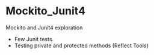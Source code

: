 # Mockito_Junit4
Mockito and Junit4 exploration
- Few Junit tests.
- Testing private and protected methods (Reflect Tools)
